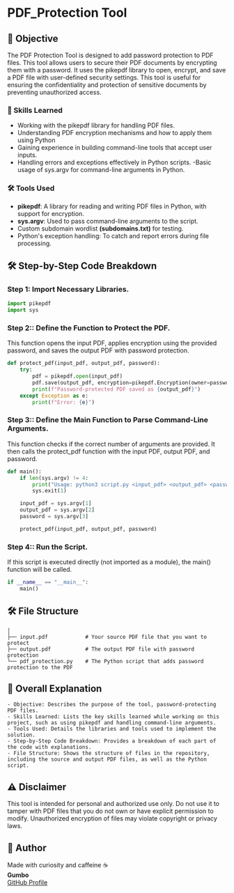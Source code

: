 # PDF_Protection Tool 

## 🎯 Objective

The PDF Protection Tool is designed to add password protection to PDF files. This tool allows users to secure their PDF documents by encrypting them with a password. It uses the pikepdf library to open, encrypt, and save a PDF file with user-defined security settings. This tool is useful for ensuring the confidentiality and protection of sensitive documents by preventing unauthorized access.

### 🧠 Skills Learned

- Working with the pikepdf library for handling PDF files.
- Understanding PDF encryption mechanisms and how to apply them using Python
- Gaining experience in building command-line tools that accept user inputs.
- Handling errors and exceptions effectively in Python scripts.
-Basic usage of sys.argv for command-line arguments in Python.

### 🛠 Tools Used

- **pikepdf**: A library for reading and writing PDF files in Python, with support for encryption.
- **sys.argv**: Used to pass command-line arguments to the script.
- Custom subdomain wordlist **(subdomains.txt)** for testing.
- Python's exception handling: To catch and report errors during file processing.

## 🛠 Step-by-Step Code Breakdown

### **Step 1**: Import Necessary Libraries.
```python
import pikepdf
import sys
```

### **Step 2**:: Define the Function to Protect the PDF.
This function opens the input PDF, applies encryption using the provided password, and saves the output PDF with password protection.
```python
def protect_pdf(input_pdf, output_pdf, password):
    try:
        pdf = pikepdf.open(input_pdf)
        pdf.save(output_pdf, encryption=pikepdf.Encryption(owner=password, user=password, R=4))
        print(f"Password-protected PDF saved as {output_pdf}")
    except Exception as e:
        print(f"Error: {e}")
```

### **Step 3**:: Define the Main Function to Parse Command-Line Arguments.
This function checks if the correct number of arguments are provided. It then calls the protect_pdf function with the input PDF, output PDF, and password.
```python
def main():
    if len(sys.argv) != 4:
        print("Usage: python3 script.py <input_pdf> <output_pdf> <password>")
        sys.exit(1)

    input_pdf = sys.argv[1]
    output_pdf = sys.argv[2]
    password = sys.argv[3]

    protect_pdf(input_pdf, output_pdf, password)
```

### **Step 4**:: Run the Script.
If this script is executed directly (not imported as a module), the main() function will be called.
```python
if __name__ == "__main__":
    main()
```

## 🛠 File Structure
```
│
├── input.pdf            # Your source PDF file that you want to protect
├── output.pdf           # The output PDF file with password protection
└── pdf_protection.py    # The Python script that adds password protection to the PDF

```

## 📖 Overall Explanation 
```
- Objective: Describes the purpose of the tool, password-protecting PDF files.
- Skills Learned: Lists the key skills learned while working on this project, such as using pikepdf and handling command-line arguments.
- Tools Used: Details the libraries and tools used to implement the solution.
- Step-by-Step Code Breakdown: Provides a breakdown of each part of the code with explanations.
- File Structure: Shows the structure of files in the repository, including the source and output PDF files, as well as the Python script.

```
## ⚠️ Disclaimer

This tool is intended for personal and authorized use only.
Do not use it to tamper with PDF files that you do not own or have explicit permission to modify.
Unauthorized encryption of files may violate copyright or privacy laws.


## 👤 Author

Made with curiosity and caffeine ☕  
**Gumbo**  
[GitHub Profile](https://github.com/your-username)

